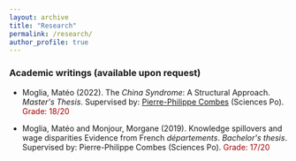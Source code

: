 ```yaml
---
layout: archive
title: "Research"
permalink: /research/
author_profile: true
---
```


### Academic writings (available upon request)

* Moglia, Matéo (2022). The *China Syndrome*: A Structural Approach. *Master's Thesis*. Supervised by: [Pierre-Philippe Combes](https://sites.google.com/view/pierrephilippecombes/) (Sciences Po). <span style="color:rgb(163,0,0);">Grade: 18/20</span>

* Moglia, Matéo and Monjour, Morgane (2019). Knowledge spillovers and wage disparities
Evidence from French *départements*. *Bachelor's thesis*. Supervised by: Pierre-Philippe Combes (Sciences Po). <span style="color:rgb(163,0,0);">Grade: 17/20</span>